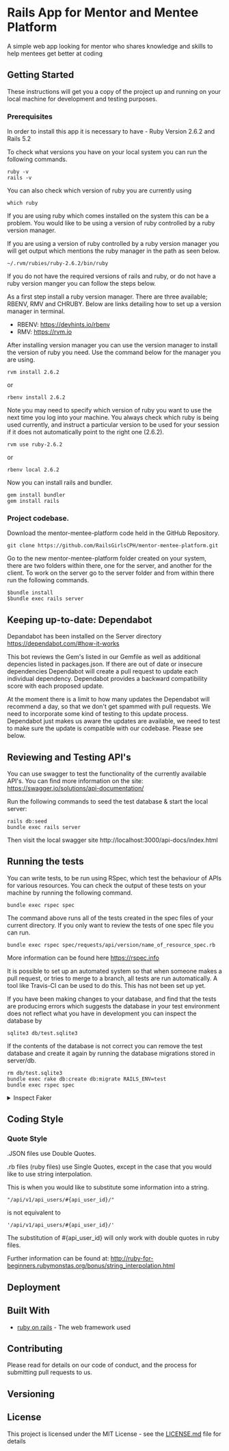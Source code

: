 # Rails App for Mentor and Mentee Platform 

A simple web app looking for mentor who shares knowledge and skills to help mentees get better at coding 

## Getting Started

These instructions will get you a copy of the project up and running on your local machine for development and testing purposes.

### Prerequisites

In order to install this app it is necessary to have - Ruby Version 2.6.2 and Rails 5.2

To check what versions you have on your local system you can run the following commands. 

```
ruby -v
rails -v
```

You can also check which version of ruby you are currently using

```
which ruby
```
If you are using ruby which comes installed on the system this can be a problem. You would like to be using a version of ruby controlled by a ruby version manager.  

If you are using a version of ruby controlled by a ruby version manager you will get output which mentions the ruby manager in the path as seen below. 

```
~/.rvm/rubies/ruby-2.6.2/bin/ruby
```

If you do not have the required versions of rails and ruby, or do not have a ruby version manger you can follow the steps below.  

As a first step install a ruby version manager. There are three available; RBENV, RMV and CHRUBY.
Below are links detailing how to set up a version manager in terminal. 
- RBENV: https://devhints.io/rbenv
- RMV: https://rvm.io

After installing version manager you can use the version manager to install the version of ruby you need. Use the command below for the manager you are using. 

```
rvm install 2.6.2
```
or 
```
rbenv install 2.6.2
```

Note you may need to specify which version of ruby you want to use the next time you log into your machine. You always check which ruby is being used currently, and instruct a particular version to be used for your session if it does not automatically point to the right one (2.6.2).  

```
rvm use ruby-2.6.2
```
or 

```
rbenv local 2.6.2
```

Now you can install rails and bundler. 

```
gem install bundler 
gem install rails
```

### Project codebase.

Download the mentor-mentee-platform code held in the GitHub Repository. 

```
git clone https://github.com/RailsGirlsCPH/mentor-mentee-platform.git
```

Go to the new mentor-mentee-platform folder created on your system, there are two folders within there, one for the server, and another for the client. To work on the server go to the server folder and from within there run the following commands. 

```
$bundle install
$bundle exec rails server
```

## Keeping up-to-date: Dependabot

Depandabot has been installed on the Server directory https://dependabot.com/#how-it-works 

This bot reviews the Gem's listed in our Gemfile as well as additional depencies listed in packages.json. If there are out of date or insecure dependencies Dependabot will create a pull request to update each individual dependency. Dependabot provides a backward compatibility score with each proposed update. 

At the moment there is a limit to how many updates the Dependabot will recommend a day, so that we don't get spammed with pull requests. We need to incorporate some kind of testing to this update process. Dependabot just makes us aware the updates are available, we need to test to make sure the update is compatible with our codebase. Please see below. 

## Reviewing and Testing API's

You can use swagger to test the functionality of the currently available API's. 
You can find more information on the site: https://swagger.io/solutions/api-documentation/

Run the following commands to seed the test database & start the local server: 

```
rails db:seed
bundle exec rails server
```

Then visit the local swagger site http://localhost:3000/api-docs/index.html

## Running the tests

You can write tests, to be run using RSpec, which test the behaviour of APIs for various resources. 
You can check the output of these tests on your machine by running the following command. 

```
bundle exec rspec spec
```

The command above runs all of the tests created in the spec files of your current directory. If you only want to review the tests of one spec file you can run. 

```
bundle exec rspec spec/requests/api/version/name_of_resource_spec.rb
```

More information can be found here https://rspec.info 

It is possible to set up an automated system so that when someone makes a pull request, or tries to merge to a branch, all tests are run automatically. A tool like Travis-CI can be used to do this. This has not been set up yet. 

If you have been making changes to your database, and find that the tests are producing errors which suggests the database in your test environment does not reflect what you have in development you can inspect the database by 

```
sqlite3 db/test.sqlite3
```

If the contents of the database is not correct you can remove the test database and create it again by running the database migrations stored in server/db. 

```
rm db/test.sqlite3
bundle exec rake db:create db:migrate RAILS_ENV=test
bundle exec rspec spec
```
<details>
<summary>Inspect Faker</summary>
<br>

When running your spec tests you will use data created for the tests using the Faker Library.

Link: https://github.com/faker-ruby 

You may wish to inspect the test data which is being created by your spec files.

To do this interactively you can run Faker create commands in the rails console. 

On the command line: 
```
rails console
```

Within the interactive rails console run the following commands so you can use the same syntax as you do in the *_spec.rb* files

```
require 'factory_bot'
require 'faker'
FactoryBot.find_definitions
include FactoryBot::Syntax::Methods
```

Then you can create some data. Two examples are shown below:

```
user_list = create_list(:api_user, 5)
wish1=create(:wish, api_user_id: users_list.first.id)
user_list.first.wishes.first
```

Note if you make changes to your files you need to reload the rails console for them to take effect. 

</details>

## Coding Style

### Quote Style

.JSON files use Double Quotes. 

.rb files (ruby files) use Single Quotes, except in the case that you would like to use string interpolation. 

This is when you would like to substitute some information into a string. 

```
"/api/v1/api_users/#{api_user_id}/"
```

is not equivalent to 

```
'/api/v1/api_users/#{api_user_id}/'
```

The substitution of #{api_user_id} will only work with double quotes in ruby files. 

Further information can be found at: http://ruby-for-beginners.rubymonstas.org/bonus/string_interpolation.html

## Deployment


## Built With

* [ruby on rails](https://rubyonrails.org/) - The web framework used


## Contributing

Please read for details on our code of conduct, and the process for submitting pull requests to us.

## Versioning


## License

This project is licensed under the MIT License - see the [LICENSE.md](LICENSE.md) file for details
